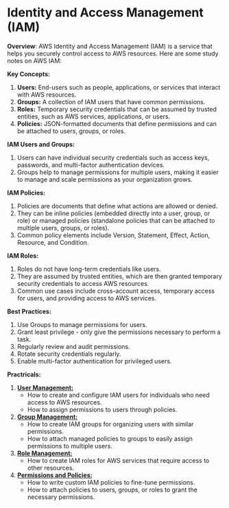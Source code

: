 # Identity and Access Management (IAM)

**Overview**:
AWS Identity and Access Management (IAM) is a service that helps you securely control access to AWS resources. Here are some study notes on AWS IAM:

**Key Concepts:**
1. **Users:** End-users such as people, applications, or services that interact with AWS resources.
2. **Groups:** A collection of IAM users that have common permissions.
3. **Roles:** Temporary security credentials that can be assumed by trusted entities, such as AWS services, applications, or users.
4. **Policies:** JSON-formatted documents that define permissions and can be attached to users, groups, or roles.

**IAM Users and Groups:**
1. Users can have individual security credentials such as access keys, passwords, and multi-factor authentication devices.
2. Groups help to manage permissions for multiple users, making it easier to manage and scale permissions as your organization grows.

**IAM Policies:**
1. Policies are documents that define what actions are allowed or denied.
2. They can be inline policies (embedded directly into a user, group, or role) or managed policies (standalone policies that can be attached to multiple users, groups, or roles).
3. Common policy elements include Version, Statement, Effect, Action, Resource, and Condition.

**IAM Roles:**
1. Roles do not have long-term credentials like users.
2. They are assumed by trusted entities, which are then granted temporary security credentials to access AWS resources.
3. Common use cases include cross-account access, temporary access for users, and providing access to AWS services.

**Best Practices:**
1. Use Groups to manage permissions for users.
2. Grant least privilege - only give the permissions necessary to perform a task.
3. Regularly review and audit permissions.
4. Rotate security credentials regularly.
5. Enable multi-factor authentication for privileged users.

**Practricals:**
1. [**User Management:**](./1.user_management.md)
   - How to create and configure IAM users for individuals who need access to AWS resources.
   - How to assign permissions to users through policies.
2. [**Group Management:**](./2.group_management.md)
   - How to create IAM groups for organizing users with similar permissions.
   - How to attach managed policies to groups to easily assign permissions to multiple users.
3. [**Role Management:**](./3.roles_management.md)
   - How to create IAM roles for AWS services that require access to other resources.
4. [**Permissions and Policies:**](./4.permissions_and_policy.md)
   - How to write custom IAM policies to fine-tune permissions.
   - How to attach policies to users, groups, or roles to grant the necessary permissions.
